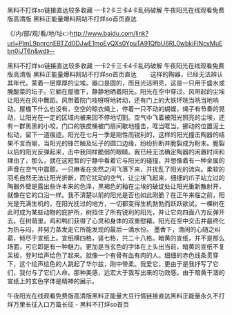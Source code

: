 黑料不打烊so链接直达较多收藏
一卡2卡三卡4卡乱码破解
午夜阳光在线观看免费版高清版
黑料正能量爆料网站不打烊so首页直达


《/内/部/观/看/地/址👉http://www.baidu.com/link?url=PImL9pnrcnEBTZd0DJwE1moEyQXs0YpuTA91QfbU6RL0wbkiFlNcvMuEbn0iJT6n&wd》--

黑料不打烊so链接直达较多收藏
一卡2卡三卡4卡乱码破解
午夜阳光在线观看免费版高清版
黑料正能量爆料网站不打烊so首页直达
　　这样的陶器，已经无法辨认其年代，蒙着一层厚厚的尘埃。器口是圆的，而且光洁明亮，这是一只用于盛水或腌酸菜的坛子。它躺在屋檐下，静静地晒着阳光。阳光在空中穿过，风带起的尘埃让阳光在风中舞蹈。风带着院门吱呀呀地转动，还有门上的大铁环咣当咣当地响动。屋檐下什么也没有，空空的晾衣绳上，停着一只不动的蝴蝶，绳子有节奏的晃动，让阳光在一定的区域内被来回不停地切割。空气中飞着被阳光照亮的尘埃，还有一群黑黑的小咬。门口的铁皮桶被门扇间歇地撞击，哐当哐当。挪动的位置泥土松动，留下一道痕迹。阳光在七月一季是刚性而锐利的，这样的阳光撞击陶器的结果不言而喻，当阳光的锋芒触及坛子的圆口边缘，纷纷折断并脆裂成为粉末。脆裂以后的阳光反弹起来，击中我同样脆弱的眼睛。我已经无法确定陶器的闲置时间和理由了，那么，就在这短暂的宁静中看着它与阳光的碰撞，并想像着有一种金属的声音在空气中震颤。一只麻雀在突然之间飞落下来，并扰乱了阳光的流向。柔软的羽毛自然无法让阳光折断，而它扰动的空气，让尘埃飞起来，细细的爪子站立过的陶器外壁是露出些许本来的色泽，黑褐色的釉在尘埃的破绽处让阳光重新散射开，就像在它的口沿一样。我不清楚以前的阳光是否也如此刚脆？在正午来临之前，阳光是充满生机的，在阳光抚过的地方，一切都变得生机勃勃而跃跃欲试。一棵树在此时成为某些动物的庇护所，树挡住了所有锐利的阳光，并让它向四面八方反弹开去。在树荫里，鸡和鸭们获得了心灵和身体的双重慰藉。阳光在空中交击并最终化为热与闷，并努力蒸发走它所能发现的最后一滴水份。
墨香下，清闲的心随之纠葛，倾尽于宣纸上。宣纸横四格，竖七格，共二十八格。暗黄的宣纸，并不是那么场面，可它即是有一种魅力。更加是当玄色的字体在上头出当前，暗黄的宣纸不复呆板，登时绘声绘色了起来。就像一个有骨有血有肉的人。细细的赤色线条贯穿下，这个绘声绘色的人跳起了华尔兹，刚中带柔。我爱它，更由于是我抒写了它们，我付与了它们人命。那种美感，远宏大于我写出来的功效感。由于暗黄干涸的宣纸上的玄色字体是精神的展示。





午夜阳光在线观看免费版高清版黑料正能量大豆行情链接直达黑料正能量永久不打烊万里长征入口万篇长征 - 黑料不打烊so首页
